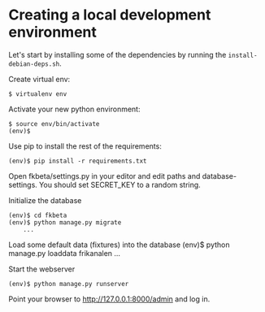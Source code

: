 Creating a local development environment
========================================

Let's start by installing some of the dependencies by running the
`install-debian-deps.sh`.

Create virtual env:

    $ virtualenv env

Activate your new python environment:

    $ source env/bin/activate
    (env)$

Use pip to install the rest of the requirements:

    (env)$ pip install -r requirements.txt

Open fkbeta/settings.py in your editor and edit paths and database-settings.
You should set SECRET_KEY to a random string.

Initialize the database

    (env)$ cd fkbeta
    (env)$ python manage.py migrate
        ...

Load some default data (fixtures) into the database
    (env)$ python manage.py loaddata frikanalen
        ...

Start the webserver

    (env)$ python manage.py runserver

Point your browser to http://127.0.0.1:8000/admin and log in.
